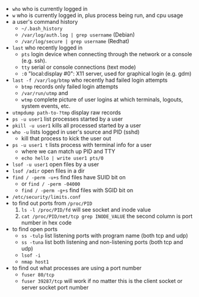* `who` who is currently logged in
* `w` who is currently logged in, plus process being run, and cpu usage
* a user's command history
  * `~/.bash_history`
  * `/var/log/auth.log | grep username` (Debian)
  * `/var/log/secure | grep username` (Redhat)
* `last` who recently logged in
  * `pts` login device when connecting through the network or a console (e.g. ssh).
  * `tty` serial or console connections (text mode)
  * `:0` "local:display #0": X11 server, used for graphical login (e.g. gdm)
* `last -f /var/log/btmp` who recently had failed login attempts
  * `btmp` records only failed login attempts
  * `/var/run/utmp` and
  * `wtmp` complete picture of user logins at which terminals, logouts, system events, etc.
* `utmpdump path-to-?tmp` display raw records
* `ps -u user1` list processes started by a user
* `pkill -u user1` kills all processed started by a user
* `who -u` lists logged in user's source and PID (sshd)
  * kill that process to kick the user out
* `ps -u user1 t` lists process with terminal info for a user
  * where we can match up PID and TTY
  * `echo hello | write user1 pts/0`
* `lsof -u user1` open files by a user
* `lsof /adir` open files in a dir
* `find / -perm -u+s` find files have SUID bit on
  * or `find / -perm -04000`
  * `find / -perm -g+s` find files with SGID bit on
* `/etc/security/limits.conf`
* to find out ports from `/proc/PID`
  1. `ls -l /proc/PID/fd` will see socket and inode value
  2. `cat /proc/PID/net/tcp grep INODE_VALUE` the second column is port number in hex code
* to find open ports
  * `ss -tulp` list listening ports with program name (both tcp and udp)
  * `ss -tuna` list both listening and non-listening ports (both tcp and udp)
  * `lsof -i`
  * `nmap host1`
* to find out what processes are using a port number
  * `fuser 80/tcp`
  * `fuser 39287/tcp` will work if no matter this is the client socket or server socket port number
